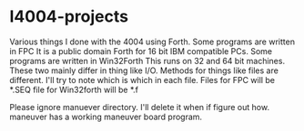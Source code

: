 # I4004-projects
Various things I done with the 4004 using Forth.
Some programs are written in FPC  It is a public domain Forth for 16 bit IBM compatible PCs.
Some programs are written in Win32Forth  This runs on 32 and 64 bit machines.
These two mainly differ in thing like I/O. Methods for things like files are different.
I'll try to note which is which in each file. Files for FPC will be *.SEQ file for Win32forth will be *.f

Please ignore manuever directory. I'll delete it when if figure out how.
maneuver has a working maneuver board program.


